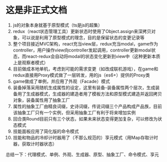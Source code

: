 # 这是非正式文档

1. js的对象本身就基于原型模式（ts是js的超集）
2. redux（react状态管理工具）更新状态时使用了Object.assign来深拷贝对象，可以说是利用了原型模式的理念，目的是保留状态的变更记录等
3. 整个项目接近MVC架构，react充当view层，redux充当modal，game作为controller，用户操作view向controller发起调用，controller更新modal状态，而react-redux会自动将modal的状态变化更新到view中（这种更新本质上是观察者模式）
4. 目前做成本地单机，考虑到可能的需求变更（如改成联机游戏），在game和redux直接用Proxy模式做了一层转发，用的js（es6+）提供的Proxy类
5. game做成了单例，并应用了外观（Facade）模式
6. 装备掉落采用随机生成属性的设定，这里有装备-装备属性两个层次，生成装备用了生成器模式，生成器的建造者用了模板方法和原型模式建造并返回拷贝对象，装备属性用了抽象工厂
7. 属性的抽象工厂由精良词缀，史诗词缀，传说词缀三个产品构成产品族，目前该抽象工厂只有一个实例，但采用抽象工厂有利于将来增加实例
8. 回合类Round目前只有三个状态，如果未来状态变得更加复杂，可以修改为状态模式
10. 技能面板应用了简化版的命令模式
11. 技能和物品的冷却计时器用了（不那么规范的）享元模式（用Map存取计时器，获取计时器状态）

总结一下：代理模式、单例、外观、生成器、原型、抽象工厂、命令模式、享元